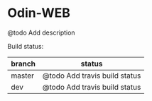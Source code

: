 Odin-WEB
=====================

@todo Add description

Build status:

| branch | status |
| ------ | ------ |
| master | @todo Add travis build status |
| dev    | @todo Add travis build status |
